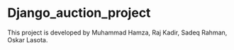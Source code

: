 # Django_auction_project

This project is developed by Muhammad Hamza, Raj Kadir, Sadeq Rahman, Oskar Lasota.
